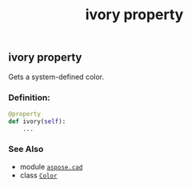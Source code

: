 ﻿---
title: ivory property
second_title: Aspose.CAD for Python via .NET API References
description: 
type: docs
weight: 780
url: /python-net/aspose.cad/color/ivory/
is_root: false
---

## ivory property


Gets a system-defined color.
### Definition:
```python
@property
def ivory(self):
    ...
```

### See Also
* module [`aspose.cad`](../../)
* class [`Color`](/cad/python-net/aspose.cad/color)
